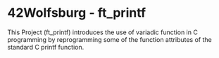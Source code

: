 # 42Wolfsburg - ft_printf
This Project (ft_printf) introduces the use of variadic function in C programming by reprogramming some of the function attributes of the standard C printf function.
